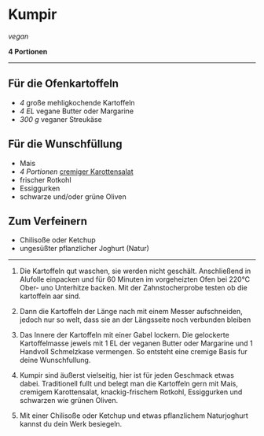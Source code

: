 # Kumpir

*vegan*

**4 Portionen**

---

## Für die Ofenkartoffeln

- *4* große mehligkochende Kartoffeln
- *4 EL* vegane Butter oder Margarine
- *300 g* veganer Streukäse

## Für die Wunschfüllung

- Mais
- *4 Portionen* [cremiger Karottensalat](./Cremiger_Karottensalat.md)
- frischer Rotkohl
- Essiggurken
- schwarze und/oder grüne Oliven

## Zum Verfeinern

- Chilisoße oder Ketchup
- ungesüßter pflanzlicher Joghurt (Natur)

---

1. Die Kartoffeln qut waschen, sie werden nicht geschält. Anschließend in
   Alufolle einpacken und für 60 Minuten im vorgeheizten Ofen bei 220°C Ober-
   uno Unterhitze backen. Mit der Zahnstocherprobe testen ob die kartoffeln aar
   sind.

2. Dann die Kartoffeln der Länge nach mit einem Messer aufschneiden, jedoch nur
   so welt, dass sie an der Längsseite noch verbunden bleiben

3. Das Innere der Kartoffeln mit einer Gabel lockern. Die gelockerte
   Kartoffelmasse jewels mit 1 EL der veganen Butter oder Margarine und 1
   Handvoll Schmelzkase vermengen. So entsteht eine cremige Basis fur deine
   Wunschfullung.

4. Kumpir sind äußerst vielseitig, hier ist für jeden Geschmack etwas dabei.
   Traditionell fullt und belegt man die Kartoffeln gern mit Mais, cremigem
   Karottensalat, knackig-frischem Rotkohl, Essiggurken und schwarzen wie grünen
   Oliven.

5. Mit einer Chilisoße oder Ketchup und etwas pflanzlichem Naturjoghurt kannst
   du dein Werk besiegeln.